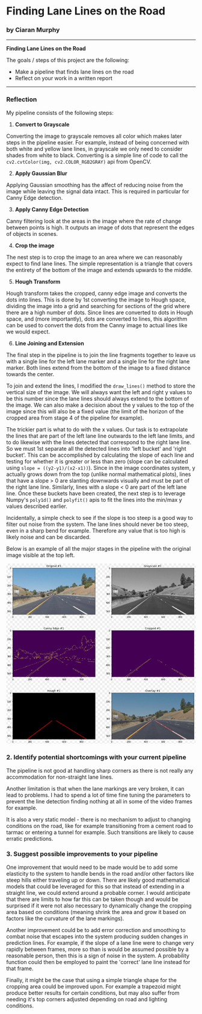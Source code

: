 # **Finding Lane Lines on the Road** 

### by Ciaran Murphy

---

**Finding Lane Lines on the Road**

The goals / steps of this project are the following:
* Make a pipeline that finds lane lines on the road
* Reflect on your work in a written report


[//]: # (Image References)

---

### Reflection

My pipeline consists of the following steps:

 1. **Convert to Grayscale** 
 
 Converting the image to grayscale removes all color which makes later steps in
 the pipeline easier. For example, instead of being concerned with both white
 and yellow lane lines, in grayscale we only need to consider shades from white
 to black. Converting is a simple line of code to call the `cv2.cvtColor(img,
 cv2.COLOR_RGB2GRAY)` api from OpenCV.

 2. **Apply Gaussian Blur** 
 
 Applying Gaussian smoothing has the affect of reducing noise from the image
 while leaving the signal data intact. This is required in particular for Canny
 Edge detection.

 3. **Apply Canny Edge Detection** 
 
 Canny filtering look at the areas in the image where the rate of change
 between points is high. It outputs an image of dots that represent the edges
 of objects in scenes. 

 4. **Crop the image** 
 
 The nest step is to crop the image to an area where we can reasonably expect
 to find lane lines. The simple representation is a triangle that covers the
 entirety of the bottom of the image and extends upwards to the middle.

 5. **Hough Transform** 
 
 Hough transform takes the cropped, canny edge image and converts the dots into
 lines. This is done by 1st converting the image to Hough space, dividing the
 image into a grid and searching for sections of the grid where there are
 a high number of dots. Since lines are converted to dots in Hough space, and
 (more importantly), dots are converted to lines, this algorithm can be used to
 convert the dots from the Canny image to actual lines like we would expect. 

 6. **Line Joining and Extension** 
 
 The final step in the pipeline is to join the line fragments together to leave
 us with a single line for the left lane marker and a single line for the right
 lane marker. Both lines extend from the bottom of the image to a fixed
 distance towards the center. 

 To join and extend the lines, I modified the `draw_lines()` method to store
 the vertical size of the image. We will always want the left and right
 y values to be this number since the lane lines should always extend to the
 bottom of the image. We can also make a decision about the y values to the top
 of the image since this will also be a fixed value (the limit of the horizon
 of the cropped area from stage 4 of the pipeline for example).
 
 The trickier part is what to do with the x values. Our task is to extrapolate
 the lines that are part of the left lane line outwards to the left lane
 limits, and to do likewise with the lines detected that correspond to the
 right lane line. So we must 1st separate all the detected lines into 'left
 bucket' and 'right bucket'. This can be accomplished by calculating the slope
 of each line and testing for whether it is greater or less than zero (slope
 can be calculated using `slope = ((y2-y1)/(x2-x1))`). Since in the image
 coordinates system, y actually grows down from the top (unlike normal
 mathematical plots), lines that have a slope > 0 are slanting downwards
 visually and must be part of the right lane line. Similarly, lines with
 a slope < 0 are part of the left lane line. Once these buckets have been
 created, the next step is to leverage Numpy's `poly1d()` and `polyfit()` apis
 to fit the lines into the min/max y values described earlier.
 
 Incidentally, a simple check to see if the slope is too steep is a good way to
 filter out noise from the system. The lane lines should never be too steep,
 even in a sharp bend for example. Therefore any value that is too high is
 likely noise and can be discarded.
 
Below is an example of all the major stages in the pipeline with the original
image visible at the top left.


![Pipeline](./resources/all.resized.png "Major pipeline stages")


### 2. Identify potential shortcomings with your current pipeline


The pipeline is not good at handling sharp corners as there is not really any
accommodation for non-straight lane lines. 

Another limitation is that when the lane markings are very broken, it can lead
to problems. I had to spend a lot of time fine tuning the parameters to prevent
the line detection finding nothing at all in some of the video frames for
example. 

It is also a very static model - there is no mechanism to adjust to changing
conditions on the road, like for example transitioning from a cement road to
tarmac or entering a tunnel for example. Such transitions are likely to cause
erratic predictions.


### 3. Suggest possible improvements to your pipeline

One improvement that would need to be made would be to add some elasticity to
the system to handle bends in the road and/or other factors like steep hills
either traveling up or down. There are likely good mathematical models that
could be leveraged for this so that instead of extending in a straight line, we
could extend around a probable corner. I would anticipate that there are limits
to how far this can be taken though and would be surprised if it were not also
necessary to dynamically change the cropping area based on conditions (meaning
shrink the area and grow it based on factors like the curvature of the lane
markings).

Another improvement could be to add error correction and smoothing to combat
noise that escapes into the system producing sudden changes in prediction
lines. For example, if the slope of a lane line were to change very rapidly
between frames, more so than is would be assumed possible by a reasonable
person, then this is a sign of noise in the system. A probability function
could then be employed to paint the 'correct' lane line instead for that frame.

Finally, it might be the case that using a simple triangle shape for the
cropping area could be improved upon. For example a trapezoid might produce
better results for certain conditions, but may also suffer from needing it's
top corners adjusted depending on road and lighting conditions. 






